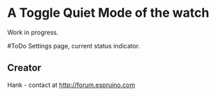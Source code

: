 # A Toggle Quiet Mode of the watch

Work in progress.

#ToDo
Settings page, current status indicator.

## Creator

Hank - contact at http://forum.espruino.com 


